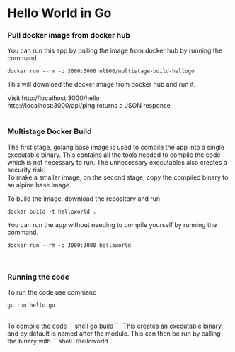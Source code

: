 # Hello World in Go

### Pull docker image from docker hub </br>
You can run this app by pulling the image from docker hub by running the command
```shell
docker run --rm -p 3000:3000 nl900/multistage-build-hellogo
```
This will download the docker image from docker hub and run it. </br>

Visit http://localhost:3000/hello </br>
http://localhost:3000/api/ping returns a JSON response</br>
</br>

### Multistage Docker Build </br>
The first stage, golang base image is used to compile the app into a single executable binary. This contains all the tools needed to compile the code which is not necessary to run.  The unnecessary executables also creates a security risk.</br>
To make a smaller image, on the second stage, copy the compiled binary to an alpine base image. </br>

To build the image, download the repository and run </br>
```shell
docker build -t helloworld .
```
You can run the app without needing to compile yourself by running the command.

```shell
docker run --rm -p 3000:3000 helloworld
```
</br>

### Running the code </br>

To run the code use command </br>
```shell
go run hello.go
```
</br>
To compile the code
```shell
go build
```
This creates an executable binary and by default is named after the module. This can then be run by calling the binary with
```shell
./helloworld
```





